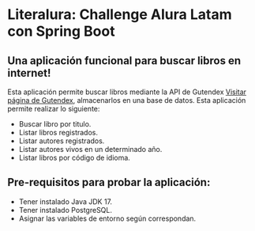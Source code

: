 # Literalura: Challenge Alura Latam con Spring Boot

## Una aplicación funcional para buscar libros en internet!

Esta aplicación permite buscar libros mediante la API de Gutendex [Visitar página de Gutendex](https://gutendex.com/), almacenarlos en una base de datos. Esta aplicación permite realizar lo siguiente:

* Buscar libro por titulo.
* Listar libros registrados.
* Listar autores registrados.
* Listar autores vivos en un determinado año.
* Listar libros por código de idioma.

## Pre-requisitos para probar la aplicación:
* Tener instalado Java JDK 17.
* Tener instalado PostgreSQL.
* Asignar las variables de entorno según correspondan.

